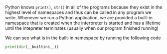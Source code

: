 Python knows `print()`, `str()` in all of the programs because they exist in the highest level of namespaces and thus can be called in any program we write.
Whenever we run a Python application, we are provided a built-in namespace that is created when the interpreter is started and has a lifetime until the intepreter terminates (usually when our program finished running)

We can see what is in the built-in namespace by running the following code

```Python
print(dir(__builtins__))
```